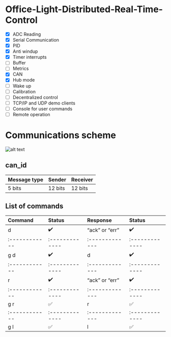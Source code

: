 # Office-Light-Distributed-Real-Time-Control

- [x] ADC Reading
- [x] Serial Communication
- [x] PID
- [x] Anti windup
- [x] Timer interrupts
- [ ] Buffer
- [ ] Metrics
- [x] CAN
- [x] Hub mode
- [ ] Wake up
- [ ] Calibration
- [ ] Decentralized control
- [ ] TCP/IP and UDP demo clients
- [ ] Console for user commands
- [ ] Remote operation

# Communications scheme


![alt text](/images/communications.png)

## can_id
Message type | Sender | Receiver
:------------ | :-------------| :-------------
5 bits | 12 bits |  12 bits 

## List of commands
Command | Status | Response | Status
:------------ | :-------------| :-------------| :-------------
d <i> <val> | :heavy_check_mark: |  “ack” or “err” | :heavy_check_mark:
:------------ | :-------------| :-------------| :-------------
g d <i> | :heavy_check_mark: |  d <i> <val> | :heavy_check_mark:
:------------ | :-------------| :-------------| :-------------
r <i> <val> | :heavy_check_mark: |  “ack” or “err” | :heavy_check_mark:
:------------ | :-------------| :-------------| :-------------
g r <i> | :white_check_mark: |  r <i> <val> | :white_check_mark:
:------------ | :-------------| :-------------| :-------------
g l <i> | :white_check_mark: |  l <i> <val> | :white_check_mark: